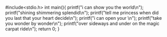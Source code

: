 #include<stdio.h>
int main(){
printf("i can show you the world\n");
printf("shining shimmering splendid\n");
printf("tell me princess when did you last that your heart decide\n");
printf("i can open your \n");
printf("take you wonder by wonder\n");
printf("over sideways and under on the magic carpat ride\n");
return 0;
}
